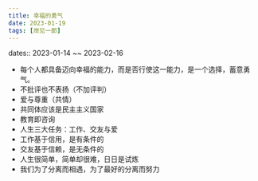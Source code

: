 ```yaml
---
title: 幸福的勇气
date: 2023-01-19
tags: [岸见一郞]
---
```

dates:: 2023-01-14 ~~ 2023-02-16

- 每个人都具备迈向幸福的能力，而是否行使这一能力，是一个选择，蓄意勇气。
- 不批评也不表扬（不加评判）
- 爱与尊重（共情）
- 共同体应该是民主主义国家
- 教育即咨询
- 人生三大任务：工作、交友与爱
- 工作基于信用，是有条件的
- 交友基于信赖，是无条件的
- 人生很简单，简单却很难，日日是试炼
- 我们为了分离而相遇，为了最好的分离而努力